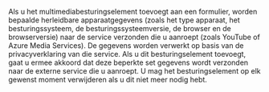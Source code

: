 Als u het multimediabesturingselement toevoegt aan een formulier, worden bepaalde herleidbare apparaatgegevens (zoals het type apparaat, het besturingssysteem, de besturingssysteemversie, de browser en de browserversie) naar de service verzonden die u aanroept (zoals YouTube of Azure Media Services). De gegevens worden verwerkt op basis van de privacyverklaring van die service. Als u dit besturingselement toevoegt, gaat u ermee akkoord dat deze beperkte set gegevens wordt verzonden naar de externe service die u aanroept. U mag het besturingselement op elk gewenst moment verwijderen als u dit niet meer nodig hebt.